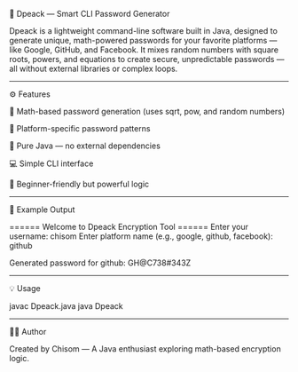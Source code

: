 🧩 Dpeack — Smart CLI Password Generator

Dpeack is a lightweight command-line software built in Java, designed to generate unique, math-powered passwords for your favorite platforms — like Google, GitHub, and Facebook.
It mixes random numbers with square roots, powers, and equations to create secure, unpredictable passwords — all without external libraries or complex loops.


---

⚙️ Features

🔢 Math-based password generation (uses sqrt, pow, and random numbers)

🔐 Platform-specific password patterns

🧮 Pure Java — no external dependencies

💻 Simple CLI interface

🧠 Beginner-friendly but powerful logic



---

🧠 Example Output

====== Welcome to Dpeack Encryption Tool ======
Enter your username: chisom
Enter platform name (e.g., google, github, facebook): github

Generated password for github:
GH@C738#343Z


---

💡 Usage

javac Dpeack.java
java Dpeack


---

👨‍💻 Author

Created by Chisom — A Java enthusiast exploring math-based encryption logic.

